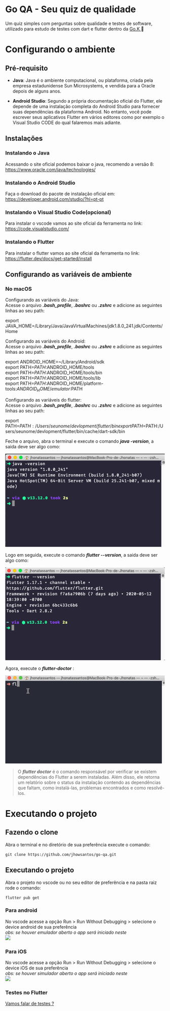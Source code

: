 # Go QA - Seu quiz de qualidade

Um quiz simples com perguntas sobre qualidade e testes de software,
utilizado para estudo de testes com dart e flutter dentro da [Go.K ](https://gok.digital/) :green_heart:

# Configurando o ambiente

## Pré-requisito

- **Java**: Java é o ambiente computacional, ou plataforma, criada pela empresa estadunidense Sun Microsystems, 
e vendida para a Oracle depois de alguns anos. 


- **Android Studio**: Segundo a própria documentação oficial do Flutter, 
ele depende de uma instalação completa do Android Studio para fornecer suas dependências 
da plataforma Android. No entanto, você pode escrever seus aplicativos 
Flutter em vários editores como por exemplo o Visual Studio CODE do qual falaremos mais adiante.

## Instalações

### **Instalando o Java**
Acessando o site oficial podemos baixar o java, recomendo a versão 8: 
https://www.oracle.com/java/technologies/


### **Instalando o Android Studio**

Faça o download do pacote de instalação oficial em: 
https://developer.android.com/studio/?hl=pt-pt


### **Instalando o Visual Studio Code(opcional)**

Para instalar o vscode vamos ao site oficial da ferramenta no link:
https://code.visualstudio.com/


### **Instalando o Flutter**

Para instalar o flutter vamos ao site oficial da ferramenta no link:
https://flutter.dev/docs/get-started/install


## **Configurando as variáveis de ambiente**

### **No macOS**

Configurando as variáveis do Java:  
Acesse o arquivo **_.bash_profile_**, **_.bashrc_** ou **_.zshrc_** e adicione as seguintes linhas ao seu path:

export JAVA_HOME=/Library/Java/JavaVirtualMachines/jdk1.8.0_241.jdk/Contents/Home


Configurando as variáveis do Android:  
Acesse o arquivo **_.bash_profile_**, **_.bashrc_** ou **_.zshrc_** e adicione as seguintes linhas ao seu path:

export ANDROID_HOME=~/Library/Android/sdk  
export PATH=$PATH:$ANDROID_HOME/tools  
export PATH=$PATH:$ANDROID_HOME/tools/bin  
export PATH=$PATH:$ANDROID_HOME/tools/lib  
export PATH=$PATH:$ANDROID_HOME/platform-tools:$ANDROID_HOME/emulator:$PATH


Configurando as variáveis do flutter:  
Acesse o arquivo **_.bash_profile_**, **_.bashrc_** ou **_.zshrc_** e adicione as seguintes linhas ao seu path:

export PATH=$PATH:/Users/seunome/devlopment/flutter/bin  
export PATH=$PATH:/Users/seunome/devlopment/flutter/bin/cache/dart-sdk/bin


Feche o arquivo, abra o terminal e execute o comando **_java -version_**, a saida deve ser algo como:  

![](imgs/java-version.png)  

Logo em seguida, execute o comando **_flutter --version_**, a saida deve ser algo como:

![](imgs/flutter-version.png)



Agora, execute o **_flutter-doctor_** :

![](imgs/gif-flutter-doctor.gif)

>O **_flutter doctor_** é o comando responsável por verificar se existem dependências do Flutter 
a serem instaladas. Além disso, ele retorna um relatório sobre o status da instalação 
contendo as dependências que faltam, como instalá-las, 
problemas encontrados e como resolvê-los.


# Executando o projeto

## Fazendo o clone  
Abra o terminal e no diretório de sua preferência execute o comando:  

```git
git clone https://github.com/jhowsantos/go-qa.git
````
  

## Executando o projeto  
Abra o projeto no vscode ou no seu editor de preferência e na pasta raiz rode o comando:  

```flutter
flutter pub get
````

### Para android
No vscode acesse a opção Run > Run Without Debugging > selecione o device android de sua preferência  
*obs: se houver emulador aberto o app será iniciado neste*  
![](imgs/exec-android.gif)
  

### Para iOS  
No vscode acesse a opção Run > Run Without Debugging > selecione o device iOS de sua preferência   
*obs: se houver simulador aberto o app será iniciado neste*    
![](imgs/exec-ios.gif)



### Testes no Flutter
[Vamos falar de testes ?](https://github.com/jhowsantos/go-qa/blob/bdd_with_flutter/TESTS.md)